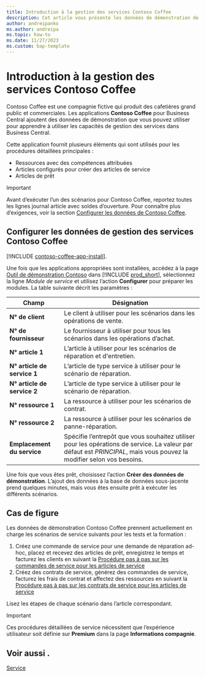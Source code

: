 ```yaml
---
title: Introduction à la gestion des services Contoso Coffee
description: Cet article vous présente les données de démonstration de Contoso Coffee pour la gestion des services.
author: andreipanko
ms.author: andreipa
ms.topic: how-to
ms.date: 11/27/2023
ms.custom: bap-template
---
```


# <a name="introduction-to-contoso-coffee-service-management"></a>Introduction à la gestion des services Contoso Coffee

Contoso Coffee est une compagnie fictive qui produit des cafetières grand public et commerciales. Les applications **Contoso Coffee** pour Business Central ajoutent des données de démonstration que vous pouvez utiliser pour apprendre à utiliser les capacités de gestion des services dans Business Central.

Cette application fournit plusieurs éléments qui sont utilisés pour les procédures détaillées principales :

- Ressources avec des compétences attribuées
- Articles configurés pour créer des articles de service
- Articles de prêt

> [!IMPORTANT]
> Avant d’exécuter l’un des scénarios pour Contoso Coffee, reportez toutes les lignes journal article avec soldes d’ouverture. Pour connaître plus d’exigences, voir la section [Configurer les données de Contoso Coffee](#set-up-contoso-coffee-service-management-data).
>
> 
## <a name="set-up-contoso-coffee-service-management-data"></a>Configurer les données de gestion des services Contoso Coffee

[!INCLUDE [contoso-coffee-app-install](../contoso-coffee-app-install.md)].

Une fois que les applications appropriées sont installées, accédez à la page [Outil de démonstration Contoso](https://businesscentral.dynamics.com/?page=5194) dans [!INCLUDE [prod_short](../../includes/prod_short.md)], sélectionnez la ligne *Module de service* et utilisez l’action **Configurer** pour préparer les modules. La table suivante décrit les paramètres :  

|Champ  |Désignation  |
|---------|---------|
|**N° de client**  |Le client à utiliser pour les scénarios dans les opérations de vente.|
|**N° de fournisseur**  |Le fournisseur à utiliser pour tous les scénarios dans les opérations d’achat.|
|**N° article 1**  |L’article à utiliser pour les scénarios de réparation et d'entretien.|
|**N° article de service 1**  |L’article de type service à utiliser pour le scénario de réparation.|
|**N° article de service 2**  |L’article de type service à utiliser pour le scénario de réparation.|
|**N° ressource 1**  |La ressource à utiliser pour les scénarios de contrat.|
|**N° ressource 2**  |La ressource à utiliser pour les scénarios de panne-réparation.|
|**Emplacement du service** |Spécifie l’entrepôt que vous souhaitez utiliser pour les opérations de service. La valeur par défaut est *PRINCIPAL*, mais vous pouvez la modifier selon vos besoins.|

Une fois que vous êtes prêt, choisissez l’action **Créer des données de démonstration**. L’ajout des données à la base de données sous-jacente prend quelques minutes, mais vous êtes ensuite prêt à exécuter les différents scénarios.  

## <a name="scenarios"></a>Cas de figure

Les données de démonstration Contoso Coffee prennent actuellement en charge les scénarios de service suivants pour les tests et la formation :

1. Créez une commande de service pour une demande de réparation ad-hoc, placez et recevez des articles de prêt, enregistrez le temps et facturez les clients en suivant la [Procédure pas à pas sur les commandes de service pour les articles de service](service-basic-flow-order.md)
2. Créez des contrats de service, générez des commandes de service, facturez les frais de contrat et affectez des ressources en suivant la [Procédure pas à pas sur les contrats de service pour les articles de service](service-contract-flow.md)

Lisez les étapes de chaque scénario dans l’article correspondant.  

> [!IMPORTANT]
> Ces procédures détaillées de service nécessitent que l’expérience utilisateur soit définie sur **Premium** dans la page **Informations compagnie**.


## <a name="see-also"></a>Voir aussi .

[Service](../../service-service.md)
